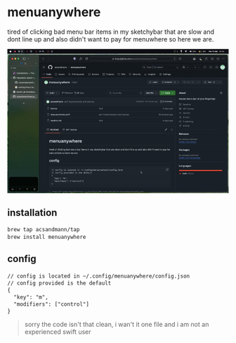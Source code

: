 # menuanywhere
tired of clicking bad menu bar items in my sketchybar that are slow and dont line up and also didn't want to pay for menuwhere so here we are.

![Demo](demo.gif)

## installation
```bash
brew tap acsandmann/tap
brew install menuanywhere
```

## config
```cjson
// config is located in ~/.config/menuanywhere/config.json
// config provided is the default
{
  "key": "m",
  "modifiers": ["control"]
}
```


> sorry the code isn't that clean, i wan't it one file and i am not an experienced swift user
